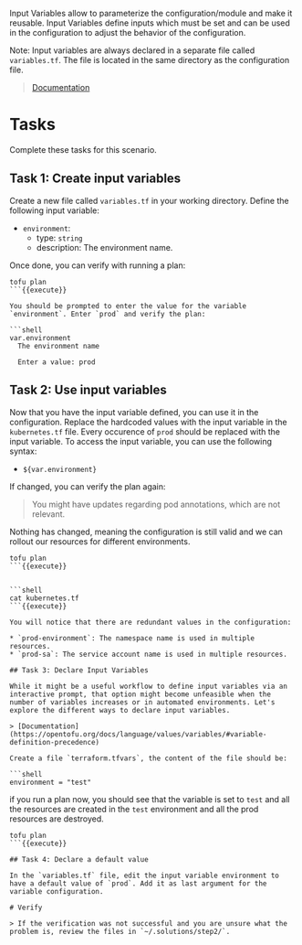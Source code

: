 Input Variables allow to parameterize the configuration/module and make it reusable. Input Variables define inputs which must be set and can be used in the configuration to adjust the behavior of the configuration.

Note: Input variables are always declared in a separate file called `variables.tf`. The file is located in the same directory as the configuration file.

> [Documentation](https://opentofu.org/docs/language/values/variables/)

# Tasks

Complete these tasks for this scenario. 

## Task 1: Create input variables

Create a new file called `variables.tf` in your working directory. Define the following input variable:

  * `environment`:
    * type: `string`
    * description: The environment name.

Once done, you can verify with running a plan:

```shell
tofu plan
```{{execute}}

You should be prompted to enter the value for the variable `environment`. Enter `prod` and verify the plan:

```shell
var.environment
  The environment name

  Enter a value: prod
```

## Task 2: Use input variables

Now that you have the input variable defined, you can use it in the configuration. Replace the hardcoded values with the input variable in the `kubernetes.tf` file. Every occurence of `prod` should be replaced with the input variable. To access the input variable, you can use the following syntax:

* `${var.environment}`

If changed, you can verify the plan again:

> You might have updates regarding pod annotations, which are not relevant.

Nothing has changed, meaning the configuration is still valid and we can rollout our resources for different environments.


```shell
tofu plan
```{{execute}}


```shell
cat kubernetes.tf
```{{execute}}

You will notice that there are redundant values in the configuration:

* `prod-environment`: The namespace name is used in multiple resources.
* `prod-sa`: The service account name is used in multiple resources.

## Task 3: Declare Input Variables

While it might be a useful workflow to define input variables via an interactive prompt, that option might become unfeasible when the number of variables increases or in automated environments. Let's explore the different ways to declare input variables.

> [Documentation](https://opentofu.org/docs/language/values/variables/#variable-definition-precedence)

Create a file `terraform.tfvars`, the content of the file should be:

```shell
environment = "test"
```

if you run a plan now, you should see that the variable is set to `test` and all the resources are created in the `test` environment and all the prod resources are destroyed.

```shell
tofu plan
```{{execute}}

## Task 4: Declare a default value

In the `variables.tf` file, edit the input variable environment to have a default value of `prod`. Add it as last argument for the variable configuration.

# Verify

> If the verification was not successful and you are unsure what the problem is, review the files in `~/.solutions/step2/`.
